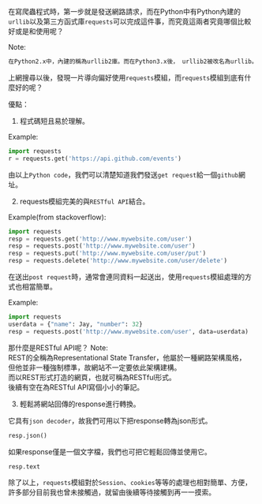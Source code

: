 在寫爬蟲程式時，第一步就是發送網路請求，而在Python中有Python內建的`urllib`以及第三方函式庫`requests`可以完成這件事，而究竟這兩者究竟哪個比較好或是和使用呢？

Note:
``` bash
在Python2.x中，內建的稱為urllib2庫。而在Python3.x後， urllib2被改名為urllib。
```

上網搜尋以後，發現一片導向偏好使用`requests`模組，而`requests`模組到底有什麼好的呢？

優點：
1. 程式碼短且易於理解。

Example:
```Python
import requests
r = requests.get('https://api.github.com/events')
```

由以上`Python code`，我們可以清楚知道我們發送`get request`給一個`github`網址。

2. requests模組完美的與`RESTful API`結合。

Example(from stackoverflow):
```Python
import requests
resp = requests.get('http://www.mywebsite.com/user')
resp = requests.post('http://www.mywebsite.com/user')
resp = requests.put('http://www.mywebsite.com/user/put')
resp = requests.delete('http://www.mywebsite.com/user/delete')
```

在送出`post request`時，通常會連同資料一起送出，使用`requests`模組處理的方式也相當簡單。

Example:
```Python
import requests
userdata = {"name": Jay, "number": 32}
resp = requests.post('http://www.mywebsite.com/user', data=userdata)
```

那什麼是RESTful API呢？
Note:
<br>REST的全稱為Representational State Transfer，他屬於一種網路架構風格，
<br>但他並非一種強制標準，故網站不一定要依此架構建構。
<br>而以REST形式打造的網頁，也就可稱為RESTful形式。
<br>後續有空在為RESTful API寫個小小的筆記。

3. 輕鬆將網站回傳的response進行轉換。

它具有`json decoder`，故我們可用以下把response轉為json形式。
```Python
resp.json()
```

如果response僅是一個文字檔，我們也可把它輕鬆回傳並使用它。
```Python
resp.text
```

除了以上，`requests`模組對於`Session`、`cookies`等等的處理也相對簡單、方便，許多部分目前我也曾未接觸過，就留由後續等待接觸到再一一摸索。
